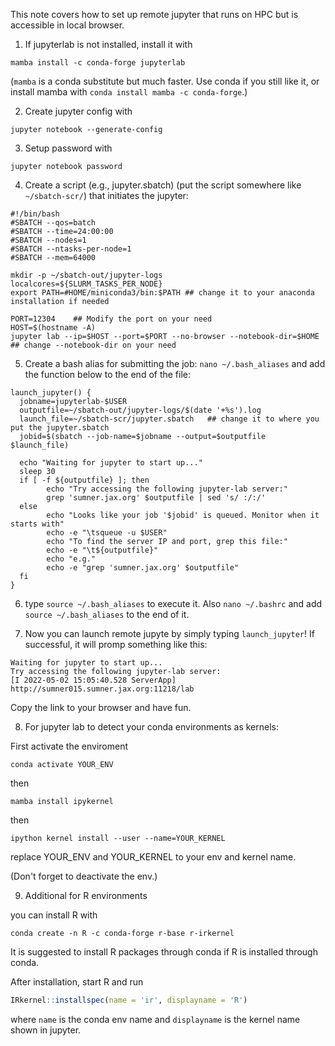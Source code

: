 This note covers how to set up remote jupyter that runs on HPC but is accessible in local browser.

1. If jupyterlab is not installed, install it with 
 
```mamba install -c conda-forge jupyterlab```

(```mamba``` is a conda substitute but much faster. Use conda if you still like it, or install mamba with ```conda install mamba -c conda-forge```.)

2. Create jupyter config with

```jupyter notebook --generate-config```

3. Setup password with

```jupyter notebook password```

4. Create a script (e.g., jupyter.sbatch) (put the script somewhere like ```~/sbatch-scr/```) that initiates the jupyter:

```shell
#!/bin/bash
#SBATCH --qos=batch
#SBATCH --time=24:00:00
#SBATCH --nodes=1
#SBATCH --ntasks-per-node=1
#SBATCH --mem=64000

mkdir -p ~/sbatch-out/jupyter-logs
localcores=${SLURM_TASKS_PER_NODE}
export PATH=#HOME/miniconda3/bin:$PATH ## change it to your anaconda installation if needed

PORT=12304    ## Modify the port on your need
HOST=$(hostname -A)
jupyter lab --ip=$HOST --port=$PORT --no-browser --notebook-dir=$HOME   ## change --notebook-dir on your need

```


5. Create a bash alias for submitting the job: ```nano ~/.bash_aliases``` and add the function below to the end of the file:
```shell
launch_jupyter() {
  jobname=jupyterlab-$USER
  outputfile=~/sbatch-out/jupyter-logs/$(date '+%s').log
  launch_file=~/sbatch-scr/jupyter.sbatch   ## change it to where you put the jupyter.sbatch
  jobid=$(sbatch --job-name=$jobname --output=$outputfile $launch_file)
  
  echo "Waiting for jupyter to start up..."
  sleep 30
  if [ -f ${outputfile} ]; then
        echo "Try accessing the following jupyter-lab server:"
        grep 'sumner.jax.org' $outputfile | sed 's/ :/:/'
  else
        echo "Looks like your job '$jobid' is queued. Monitor when it starts with"
        echo -e "\tsqueue -u $USER"
        echo "To find the server IP and port, grep this file:"
        echo -e "\t${outputfile}"
        echo "e.g."
        echo -e "grep 'sumner.jax.org' $outputfile"
  fi
}
```

6. type ```source ~/.bash_aliases``` to execute it. Also ```nano ~/.bashrc``` and add ```source ~/.bash_aliases``` to the end of it.

7. Now you can launch remote jupyte by simply typing ```launch_jupyter```! If successful, it will promp something like this:
```
Waiting for jupyter to start up...
Try accessing the following jupyter-lab server:
[I 2022-05-02 15:05:40.528 ServerApp] http://sumner015.sumner.jax.org:11218/lab
```
Copy the link to your browser and have fun.


8. For jupyter lab to detect your conda environments as kernels:

First activate the enviroment

```
conda activate YOUR_ENV
```

then 
```
mamba install ipykernel
```

then 
```
ipython kernel install --user --name=YOUR_KERNEL
```

replace YOUR_ENV and YOUR_KERNEL to your env and kernel name.

(Don't forget to deactivate the env.)


9. Additional for R environments

you can install R with 
```
conda create -n R -c conda-forge r-base r-irkernel
```

It is suggested to install R packages through conda if R is installed through conda.

After installation, start R and run 

```R
IRkernel::installspec(name = 'ir', displayname = 'R')
```

where ```name``` is the conda env name and ```displayname``` is the kernel name shown in jupyter.


